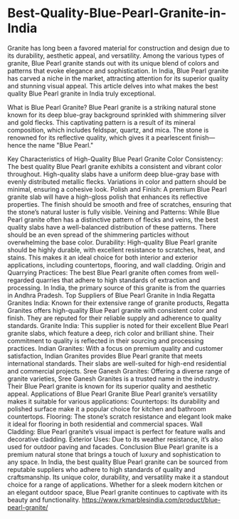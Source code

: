 # Best-Quality-Blue-Pearl-Granite-in-India
Granite has long been a favored material for construction and design due to its durability, aesthetic appeal, and versatility. Among the various types of granite, Blue Pearl granite stands out with its unique blend of colors and patterns that evoke elegance and sophistication. In India, Blue Pearl granite has carved a niche in the market, attracting attention for its superior quality and stunning visual appeal. This article delves into what makes the best quality Blue Pearl granite in India truly exceptional.

What is Blue Pearl Granite?
Blue Pearl granite is a striking natural stone known for its deep blue-gray background sprinkled with shimmering silver and gold flecks. This captivating pattern is a result of its mineral composition, which includes feldspar, quartz, and mica. The stone is renowned for its reflective quality, which gives it a pearlescent finish—hence the name "Blue Pearl."

Key Characteristics of High-Quality Blue Pearl Granite
Color Consistency: The best quality Blue Pearl granite exhibits a consistent and vibrant color throughout. High-quality slabs have a uniform deep blue-gray base with evenly distributed metallic flecks. Variations in color and pattern should be minimal, ensuring a cohesive look.
Polish and Finish: A premium Blue Pearl granite slab will have a high-gloss polish that enhances its reflective properties. The finish should be smooth and free of scratches, ensuring that the stone’s natural luster is fully visible.
Veining and Patterns: While Blue Pearl granite often has a distinctive pattern of flecks and veins, the best quality slabs have a well-balanced distribution of these patterns. There should be an even spread of the shimmering particles without overwhelming the base color.
Durability: High-quality Blue Pearl granite should be highly durable, with excellent resistance to scratches, heat, and stains. This makes it an ideal choice for both interior and exterior applications, including countertops, flooring, and wall cladding.
Origin and Quarrying Practices: The best Blue Pearl granite often comes from well-regarded quarries that adhere to high standards of extraction and processing. In India, the primary source of this granite is from the quarries in Andhra Pradesh.
Top Suppliers of Blue Pearl Granite in India
Regatta Granites India: Known for their extensive range of granite products, Regatta Granites offers high-quality Blue Pearl granite with consistent color and finish. They are reputed for their reliable supply and adherence to quality standards.
Granite India: This supplier is noted for their excellent Blue Pearl granite slabs, which feature a deep, rich color and brilliant shine. Their commitment to quality is reflected in their sourcing and processing practices.
Indian Granites: With a focus on premium quality and customer satisfaction, Indian Granites provides Blue Pearl granite that meets international standards. Their slabs are well-suited for high-end residential and commercial projects.
Sree Ganesh Granites: Offering a diverse range of granite varieties, Sree Ganesh Granites is a trusted name in the industry. Their Blue Pearl granite is known for its superior quality and aesthetic appeal.
Applications of Blue Pearl Granite
Blue Pearl granite’s versatility makes it suitable for various applications:
Countertops: Its durability and polished surface make it a popular choice for kitchen and bathroom countertops.
Flooring: The stone’s scratch resistance and elegant look make it ideal for flooring in both residential and commercial spaces.
Wall Cladding: Blue Pearl granite’s visual impact is perfect for feature walls and decorative cladding.
Exterior Uses: Due to its weather resistance, it’s also used for outdoor paving and facades.
Conclusion
Blue Pearl granite is a premium natural stone that brings a touch of luxury and sophistication to any space. In India, the best quality Blue Pearl granite can be sourced from reputable suppliers who adhere to high standards of quality and craftsmanship. Its unique color, durability, and versatility make it a standout choice for a range of applications. Whether for a sleek modern kitchen or an elegant outdoor space, Blue Pearl granite continues to captivate with its beauty and functionality.
https://www.rkmarblesindia.com/product/blue-pearl-granite/
